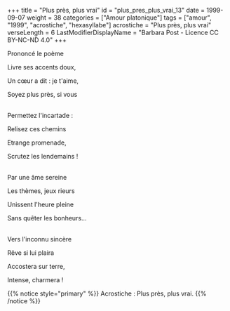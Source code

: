 +++
title = "Plus près, plus vrai"
id = "plus_pres_plus_vrai_13"
date = 1999-09-07
weight = 38
categories = ["Amour platonique"]
tags = ["amour", "1999", "acrostiche", "hexasyllabe"]
acrostiche = "Plus près, plus vrai"
verseLength = 6
LastModifierDisplayName = "Barbara Post - Licence CC BY-NC-ND 4.0"
+++

Prononcé le poème

Livre ses accents doux,

Un cœur a dit : je t'aime,

Soyez plus près, si vous

 \
Permettez l'incartade :

Relisez ces chemins

Etrange promenade,

Scrutez les lendemains !

 \
Par une âme sereine

Les thèmes, jeux rieurs

Unissent l'heure pleine

Sans quêter les bonheurs...

 \
Vers l'inconnu sincère

Rêve si lui plaira

Accostera sur terre,

Intense, charmera !

{{% notice style="primary" %}}
Acrostiche : Plus près, plus vrai.
{{% /notice %}}
